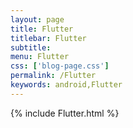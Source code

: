 ```yaml
---
layout: page
title: Flutter
titlebar: Flutter
subtitle: 
menu: Flutter
css: ['blog-page.css']
permalink: /Flutter
keywords: android,Flutter
---
```

{% include Flutter.html %}
